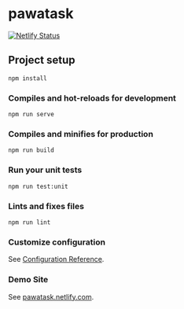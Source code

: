 # pawatask
[![Netlify Status](https://api.netlify.com/api/v1/badges/f23b5ff7-68cb-4f9c-9f18-b165040469e7/deploy-status)](https://app.netlify.com/sites/pawatask/deploys)
## Project setup
```
npm install
```

### Compiles and hot-reloads for development
```
npm run serve
```

### Compiles and minifies for production
```
npm run build
```

### Run your unit tests
```
npm run test:unit
```

### Lints and fixes files
```
npm run lint
```

### Customize configuration
See [Configuration Reference](https://cli.vuejs.org/config/).

### Demo Site
See [pawatask.netlify.com](https://pawatask.netlify.com).
